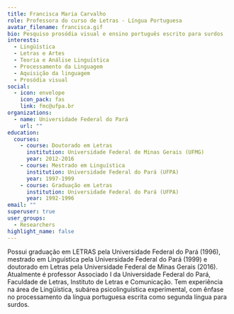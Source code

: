 ```yaml
---
title: Francisca Maria Carvalho
role: Professora do curso de Letras - Língua Portuguesa
avatar_filename: francisca.gif
bio: Pesquiso prosódia visual e ensino português escrito para surdos
interests:
  - Lingüística
  - Letras e Artes
  - Teoria e Análise Linguística
  - Processamento da Linguagem
  - Aquisição da linguagem
  - Prosódia visual
social:
  - icon: envelope
    icon_pack: fas
    link: fmc@ufpa.br
organizations:
  - name: Universidade Federal do Pará
    url: ""
education:
  courses:
    - course: Doutorado em Letras
      institution: Universidade Federal de Minas Gerais (UFMG)
      year: 2012-2016
    - course: Mestrado em Linguística
      institution: Universidade Federal do Pará (UFPA)
      year: 1997-1999
    - course: Graduação em Letras
      institution: Universidade Federal do Pará (UFPA)
      year: 1992-1996
email: ""
superuser: true
user_groups:
  - Researchers
highlight_name: false
---
```


Possui graduação em LETRAS pela Universidade Federal do Pará (1996), mestrado em Linguística pela Universidade Federal do Pará (1999) e doutorado em Letras pela Universidade Federal de Minas Gerais (2016). Atualmente é professor Associado I da Universidade Federal do Pará, Faculdade de Letras, Instituto de Letras e Comunicação. Tem experiência na área de Lingüística, subárea psicolinguística experimental, com ênfase no processamento da língua portuguesa escrita como segunda língua para surdos.
